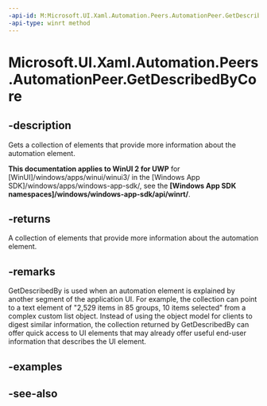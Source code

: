 ```yaml
---
-api-id: M:Microsoft.UI.Xaml.Automation.Peers.AutomationPeer.GetDescribedByCore
-api-type: winrt method
---
```


<!-- Method syntax
virtual protected Windows.Foundation.Collections.IIterable<Windows.UI.Xaml.Automation.Peers.AutomationPeer> GetDescribedByCore()
-->

# Microsoft.UI.Xaml.Automation.Peers.AutomationPeer.GetDescribedByCore

## -description
Gets a collection of elements that provide more information about the automation element.

**This documentation applies to WinUI 2 for UWP** for [WinUI]/windows/apps/winui/winui3/ in the [Windows App SDK]/windows/apps/windows-app-sdk/, see the **[Windows App SDK namespaces]/windows/windows-app-sdk/api/winrt/**.

## -returns
A collection of elements that provide more information about the automation element.

## -remarks
GetDescribedBy is used when an automation element is explained by another segment of the application UI. For example, the collection can point to a text element of "2,529 items in 85 groups, 10 items selected" from a complex custom list object. Instead of using the object model for clients to digest similar information, the collection returned by GetDescribedBy can offer quick access to UI elements that may already offer useful end-user information that describes the UI element.

## -examples

## -see-also
